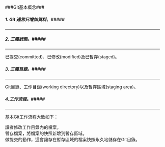 ###Git基本概念###
<br>
##### 1. Git 通常只增加資料。#####

---------------------

##### 2. 三種狀態。#####

---------------------

已提交(committed)、已修改(modified)及已暫存(staged)。

##### 3. 三種目錄。#####

----------------------

Git目錄、工作目錄(working directory)以及暫存區域(staging area)。

##### 4.工作流程。#####

-----------------------

基本Git工作流程大致如下：

讀者修改工作目錄內的檔案。<br>
暫存檔案，將檔案的快照新增到暫存區域。<br>
做提交的動作，這會讓存在暫存區域的檔案快照永久地儲存在Git目錄。<br>



